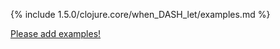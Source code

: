 {% include 1.5.0/clojure.core/when_DASH_let/examples.md %}

[Please add examples!](https://github.com/arrdem/grimoire/edit/master/_includes/1.6.0/clojure.core/when_DASH_let/examples.md)
